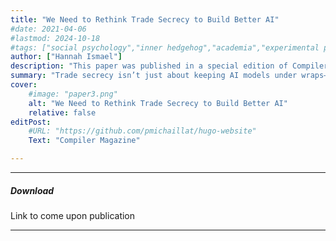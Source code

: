 ```yaml
---
title: "We Need to Rethink Trade Secrecy to Build Better AI" 
#date: 2021-04-06
#lastmod: 2024-10-18
#tags: ["social psychology","inner hedgehog","academia","experimental psychology","invasive thoughts"]
author: ["Hannah Ismael"]
description: "This paper was published in a special edition of Compiler magazine for the 2025 Paris AI Action Summit." 
summary: "Trade secrecy isn’t just about keeping AI models under wraps—it actively encourages secrecy, stifles competition, and limits innovation." 
cover:
    #image: "paper3.png"
    alt: "We Need to Rethink Trade Secrecy to Build Better AI"
    relative: false
editPost:
    #URL: "https://github.com/pmichaillat/hugo-website"
    Text: "Compiler Magazine"

---
```


---

##### Download

Link to come upon publication

---